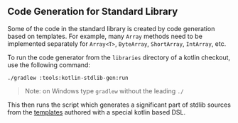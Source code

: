 ## Code Generation for Standard Library

Some of the code in the standard library is created by code generation based on templates.
For example, many `Array` methods need to be implemented separately for `Array<T>`, `ByteArray`, `ShortArray`, `IntArray`, etc.

To run the code generator from the `libraries` directory of a kotlin checkout, use the following command:

    ./gradlew :tools:kotlin-stdlib-gen:run

> Note: on Windows type `gradlew` without the leading `./`

This then runs the script which generates a significant part of stdlib sources from the [templates](https://github.com/JetBrains/kotlin/tree/master/libraries/tools/kotlin-stdlib-gen/src/templates) authored with a special kotlin based DSL.
